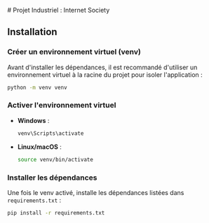 # Projet Industriel : Internet Society

## Installation

### Créer un environnement virtuel (venv)

Avant d'installer les dépendances, il est recommandé d'utiliser un environnement virtuel à la racine  du projet pour isoler l'application :

```bash
python -m venv venv
```


### Activer l'environnement virtuel

- **Windows** :
  ```bash
  venv\Scripts\activate
  ```
- **Linux/macOS** :
  ```bash
  source venv/bin/activate
  ```

### Installer les dépendances

Une fois le venv activé, installe les dépendances listées dans `requirements.txt` :

```bash
pip install -r requirements.txt
```


